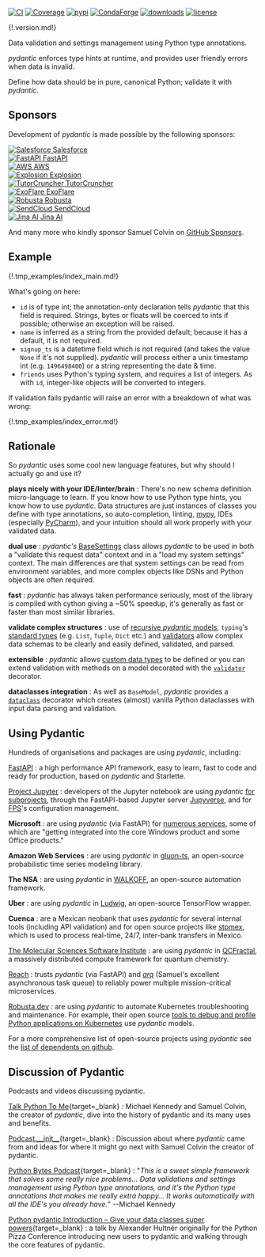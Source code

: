 [![CI](https://github.com/pydantic/pydantic/workflows/CI/badge.svg?event=push)](https://github.com/pydantic/pydantic/actions?query=event%3Apush+branch%3Amain+workflow%3ACI)
[![Coverage](https://coverage-badge.samuelcolvin.workers.dev/pydantic/pydantic.svg?branch=1.10.X-fixes)](https://coverage-badge.samuelcolvin.workers.dev/redirect/pydantic/pydantic?branch=1.10.X-fixes)
[![pypi](https://img.shields.io/pypi/v/pydantic.svg)](https://pypi.python.org/pypi/pydantic)
[![CondaForge](https://img.shields.io/conda/v/conda-forge/pydantic.svg)](https://anaconda.org/conda-forge/pydantic)
[![downloads](https://pepy.tech/badge/pydantic/month)](https://pepy.tech/project/pydantic)
[![license](https://img.shields.io/github/license/pydantic/pydantic.svg)](https://github.com/pydantic/pydantic/blob/main/LICENSE)

{!.version.md!}

Data validation and settings management using Python type annotations.

*pydantic* enforces type hints at runtime, and provides user friendly errors when data is invalid.

Define how data should be in pure, canonical Python; validate it with *pydantic*.

## Sponsors

Development of *pydantic* is made possible by the following sponsors:

<div class="sponsors">
  <div>
    <a rel="sponsored" target="_blank" href="https://www.salesforce.com">
      <img src="./sponsor_logos/salesforce.png" alt="Salesforce" />
      <span>Salesforce</span>
    </a>
  </div>
  <div>
    <a rel="sponsored" target="_blank" href="https://fastapi.tiangolo.com">
      <img src="./sponsor_logos/fastapi.png" alt="FastAPI" />
      <span>FastAPI</span>
    </a>
  </div>
  <div>
    <a rel="sponsored" target="_blank" href="https://aws.amazon.com">
      <img src="./sponsor_logos/aws.png" alt="AWS" />
      <span>AWS</span>
    </a>
  </div>
  <div>
    <a rel="sponsored" target="_blank" href="https://explosion.ai">
      <img src="./sponsor_logos/explosion_ai.png" alt="Explosion" />
      <span>Explosion</span>
    </a>
  </div>
  <div>
    <a rel="sponsored" target="_blank" href="https://tutorcruncher.com/?utm_source=pydantic&utm_campaign=open_source">
      <img src="./sponsor_logos/tutorcruncher.png" alt="TutorCruncher" />
      <span>TutorCruncher</span>
    </a>
  </div>
  <div>
    <a rel="sponsored" target="_blank" href="https://www.exoflare.com/open-source/?utm_source=pydantic&utm_campaign=open_source">
      <img src="./sponsor_logos/exoflare.png" alt="ExoFlare" />
      <span>ExoFlare</span>
    </a>
  </div>
  <div>
    <a rel="sponsored" target="_blank" href="https://home.robusta.dev">
      <img src="./sponsor_logos/robusta.png" alt="Robusta" />
      <span>Robusta</span>
    </a>
  </div>
  <div>
    <a rel="sponsored" target="_blank" href="https://www.sendcloud.com">
      <img src="./sponsor_logos/sendcloud.png" alt="SendCloud" />
      <span>SendCloud</span>
    </a>
  </div>
  <div>
    <a rel="sponsored" target="_blank" href="https://jina.ai">
      <img src="./sponsor_logos/jina-ai.png" alt="Jina AI" />
      <span>Jina AI</span>
    </a>
  </div>
</div>

And many more who kindly sponsor Samuel Colvin on [GitHub Sponsors](https://github.com/sponsors/samuelcolvin#sponsors).

<script>
  // randomize the order of sponsors
  const ul = document.querySelector('.sponsors')
  for (let i = ul.children.length; i >= 0; i--) {
    ul.appendChild(ul.children[Math.random() * i | 0])
  }
</script>

## Example

{!.tmp_examples/index_main.md!}

What's going on here:

* `id` is of type int; the annotation-only declaration tells *pydantic* that this field is required. Strings,
  bytes or floats will be coerced to ints if possible; otherwise an exception will be raised.
* `name` is inferred as a string from the provided default; because it has a default, it is not required.
* `signup_ts` is a datetime field which is not required (and takes the value ``None`` if it's not supplied).
  *pydantic* will process either a unix timestamp int (e.g. `1496498400`) or a string representing the date & time.
* `friends` uses Python's typing system, and requires a list of integers. As with `id`, integer-like objects
  will be converted to integers.

If validation fails pydantic will raise an error with a breakdown of what was wrong:

{!.tmp_examples/index_error.md!}


## Rationale

So *pydantic* uses some cool new language features, but why should I actually go and use it?

**plays nicely with your IDE/linter/brain**
: There's no new schema definition micro-language to learn. If you know how to use Python type hints, 
  you know how to use *pydantic*. Data structures are just instances of classes you define with type annotations, 
  so auto-completion, linting, [mypy](usage/mypy.md), IDEs (especially [PyCharm](pycharm_plugin.md)), 
  and your intuition should all work properly with your validated data.

**dual use**
: *pydantic's* [BaseSettings](usage/settings.md) class allows *pydantic* to be used in both a "validate this request
  data" context and in a "load my system settings" context. The main differences are that system settings can
  be read from environment variables, and more complex objects like DSNs and Python objects are often required.

**fast**
: *pydantic* has always taken performance seriously, most of the library is compiled with cython giving a ~50% speedup,
  it's generally as fast or faster than most similar libraries.

**validate complex structures**
: use of [recursive *pydantic* models](usage/models.md#recursive-models), `typing`'s 
  [standard types](usage/types.md#standard-library-types) (e.g. `List`, `Tuple`, `Dict` etc.) and 
  [validators](usage/validators.md) allow
  complex data schemas to be clearly and easily defined, validated, and parsed.

**extensible**
: *pydantic* allows [custom data types](usage/types.md#custom-data-types) to be defined or you can extend validation 
  with methods on a model decorated with the [`validator`](usage/validators.md) decorator.
  
**dataclasses integration**
: As well as `BaseModel`, *pydantic* provides
  a [`dataclass`](usage/dataclasses.md) decorator which creates (almost) vanilla Python dataclasses with input
  data parsing and validation.

## Using Pydantic

Hundreds of organisations and packages are using *pydantic*, including:

[FastAPI](https://fastapi.tiangolo.com/)
: a high performance API framework, easy to learn,
  fast to code and ready for production, based on *pydantic* and Starlette.

[Project Jupyter](https://jupyter.org/)
: developers of the Jupyter notebook are using *pydantic* 
  [for subprojects](https://github.com/pydantic/pydantic/issues/773), through the FastAPI-based Jupyter server
  [Jupyverse](https://github.com/jupyter-server/jupyverse), and for [FPS](https://github.com/jupyter-server/fps)'s
  configuration management.

**Microsoft**
: are using *pydantic* (via FastAPI) for 
  [numerous services](https://github.com/tiangolo/fastapi/pull/26#issuecomment-463768795), some of which are 
  "getting integrated into the core Windows product and some Office products."

**Amazon Web Services**
: are using *pydantic* in [gluon-ts](https://github.com/awslabs/gluon-ts), an open-source probabilistic time series
  modeling library.

**The NSA**
: are using *pydantic* in [WALKOFF](https://github.com/nsacyber/WALKOFF), an open-source automation framework.

**Uber**
: are using *pydantic* in [Ludwig](https://github.com/uber/ludwig), an open-source TensorFlow wrapper.

**Cuenca**
: are a Mexican neobank that uses *pydantic* for several internal
  tools (including API validation) and for open source projects like
  [stpmex](https://github.com/cuenca-mx/stpmex-python), which is used to process real-time, 24/7, inter-bank
  transfers in Mexico.

[The Molecular Sciences Software Institute](https://molssi.org)
: are using *pydantic* in [QCFractal](https://github.com/MolSSI/QCFractal), a massively distributed compute framework
  for quantum chemistry.

[Reach](https://www.reach.vote)
: trusts *pydantic* (via FastAPI) and [*arq*](https://github.com/samuelcolvin/arq) (Samuel's excellent
  asynchronous task queue) to reliably power multiple mission-critical microservices.

[Robusta.dev](https://robusta.dev/)
: are using *pydantic* to automate Kubernetes troubleshooting and maintenance. For example, their open source
  [tools to debug and profile Python applications on Kubernetes](https://home.robusta.dev/python/) use
  *pydantic* models.

For a more comprehensive list of open-source projects using *pydantic* see the 
[list of dependents on github](https://github.com/pydantic/pydantic/network/dependents).

## Discussion of Pydantic

Podcasts and videos discussing pydantic.

[Talk Python To Me](https://talkpython.fm/episodes/show/313/automate-your-data-exchange-with-pydantic){target=_blank}
: Michael Kennedy and Samuel Colvin, the creator of *pydantic*, dive into the history of pydantic and its many uses and benefits.

[Podcast.\_\_init\_\_](https://www.pythonpodcast.com/pydantic-data-validation-episode-263/){target=_blank}
: Discussion about where *pydantic* came from and ideas for where it might go next with 
  Samuel Colvin the creator of pydantic.

[Python Bytes Podcast](https://pythonbytes.fm/episodes/show/157/oh-hai-pandas-hold-my-hand){target=_blank}
: "*This is a sweet simple framework that solves some really nice problems... Data validations and settings management 
  using Python type annotations, and it's the Python type annotations that makes me really extra happy... It works 
  automatically with all the IDE's you already have.*" --Michael Kennedy

[Python pydantic Introduction – Give your data classes super powers](https://www.youtube.com/watch?v=WJmqgJn9TXg){target=_blank}
: a talk by Alexander Hultnér originally for the Python Pizza Conference introducing new users to pydantic and walking 
  through the core features of pydantic.
